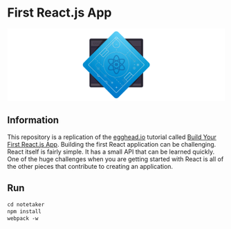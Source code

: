 # First React.js App

<img src="assets/cover.png"/>

## Information

This repository is a replication of the [egghead.io](https://egghead.io/) tutorial called [Build Your First React.js App](https://egghead.io/courses/build-your-first-react-js-application). Building the first React application can be challenging. React itself is fairly simple. It has a small API that can be learned quickly. One of the huge challenges when you are getting started with React is all of the other pieces that contribute to creating an application.

## Run

```
cd notetaker
npm install
webpack -w
```

